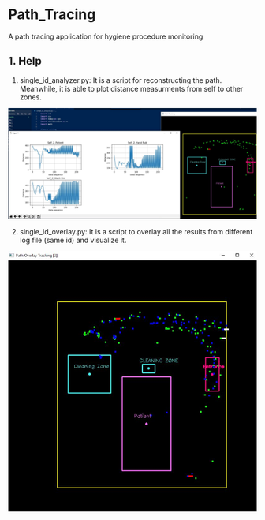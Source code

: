 # Path_Tracing
A path tracing application for hygiene procedure monitoring

**1. Help**
---------------------------
1. single_id_analyzer.py: It is a script for reconstructing the path. Meanwhile, it is able to plot distance measurments from self to other zones.

![image](https://github.com/vincent51689453/Path_Tracing/blob/main/output/single_id_output.JPG)

2. single_id_overlay.py: It is a script to overlay all the results from different log file (same id) and visualize it.

![image](https://github.com/vincent51689453/Path_Tracing/blob/main/output/sinlge_id_overlay_2.JPG)
